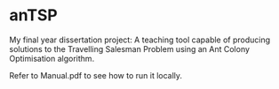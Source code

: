 # anTSP
My final year dissertation project: A teaching tool capable of producing solutions to the Travelling Salesman Problem using an Ant Colony Optimisation algorithm.

Refer to Manual.pdf to see how to run it locally.
